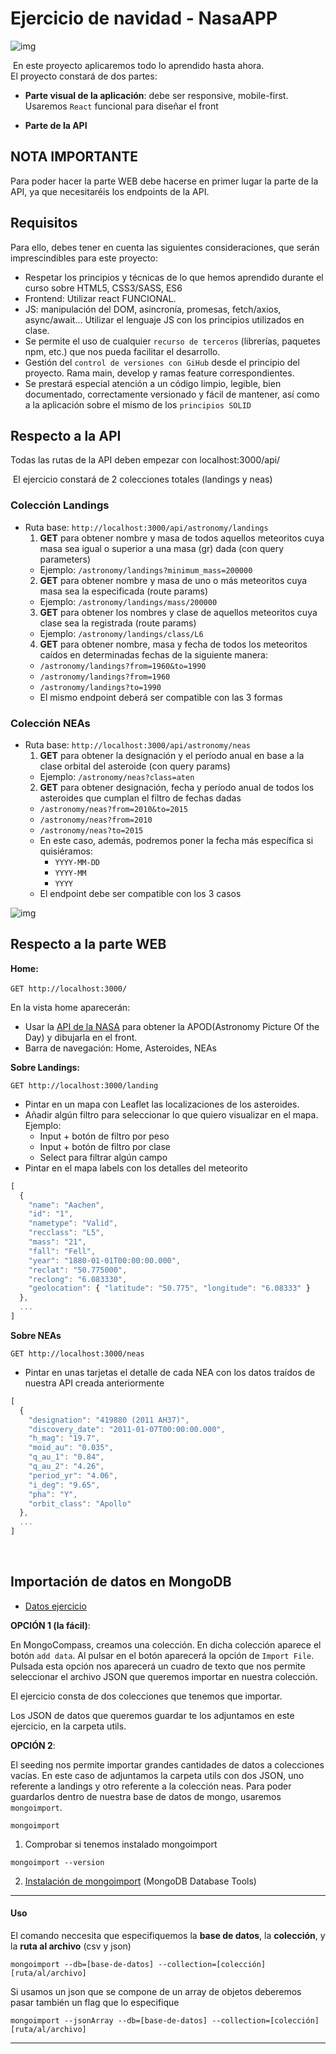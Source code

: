 # Ejercicio de navidad - NasaAPP

![img](../../assets/react/ejercicioNavidad/merry-christmas-nasa.gif)

​
En este proyecto aplicaremos todo lo aprendido hasta ahora.  
​
El proyecto constará de dos partes: 
- **Parte visual de la aplicación**: debe ser responsive, mobile-first. Usaremos `React` funcional para diseñar el front

- **Parte de la API**
​
## NOTA IMPORTANTE
Para poder hacer la parte WEB debe hacerse en primer lugar la parte de la API, ya que necesitaréis los endpoints de la API.

## Requisitos
Para ello, debes tener en cuenta las siguientes consideraciones, que serán imprescindibles para este proyecto: 
​
- Respetar los principios y técnicas de lo que hemos aprendido durante el curso sobre HTML5, CSS3/SASS, ES6
- Frontend: Utilizar react FUNCIONAL.
- JS: manipulación del DOM, asincronía, promesas, fetch/axios, async/await... Utilizar el lenguaje JS con los principios utilizados en clase. 
- Se permite el uso de cualquier `recurso de terceros` (librerías, paquetes npm, etc.) que nos pueda facilitar el desarrollo.
- Gestión del `control de versiones con GiHub` desde el principio del proyecto. Rama main, develop y ramas feature correspondientes.
- Se prestará especial atención a un código limpio, legible, bien documentado, correctamente versionado y fácil de mantener, así como a la aplicación sobre el mismo de los `principios SOLID`
​
​
 ## Respecto a la API 
 
Todas las rutas de la API deben empezar con localhost:3000/api/

​
El ejercicio constará de 2 colecciones totales (landings y neas)
​
​
### Colección Landings

- Ruta base: `http://localhost:3000/api/astronomy/landings`
​
  1. **GET** para obtener nombre y masa de todos aquellos meteoritos cuya masa sea igual o superior a una masa (gr) dada (con query parameters)
​
  - Ejemplo: `/astronomy/landings?minimum_mass=200000`
​
  2. **GET** para obtener nombre y masa de uno o más meteoritos cuya masa sea la especificada (route params)
​
  - Ejemplo: `/astronomy/landings/mass/200000`
​
  3. **GET** para obtener los nombres y clase de aquellos meteoritos cuya clase sea la registrada (route params)
​
  - Ejemplo: `/astronomy/landings/class/L6`
​
  4. **GET** para obtener nombre, masa y fecha de todos los meteoritos caídos en determinadas fechas de la siguiente manera:
​
  - `/astronomy/landings?from=1960&to=1990`
  - `/astronomy/landings?from=1960`
  - `/astronomy/landings?to=1990`
  - El mismo endpoint deberá ser compatible con las 3 formas
​
### Colección NEAs

- Ruta base: `http://localhost:3000/api/astronomy/neas`
​
  1. **GET** para obtener la designación y el período anual en base a la clase orbital del asteroide (con query params)
​
  - Ejemplo: `/astronomy/neas?class=aten`
​
  2. **GET** para obtener designación, fecha y período anual de todos los asteroides que cumplan el filtro de fechas dadas
​
  - `/astronomy/neas?from=2010&to=2015`
  - `/astronomy/neas?from=2010`
  - `/astronomy/neas?to=2015`
  - En este caso, además, podremos poner la fecha más específica si quisiéramos:
    - `YYYY-MM-DD`
    - `YYYY-MM`
    - `YYYY`
  - El endpoint debe ser compatible con los 3 casos
​​

 ![img](../../assets/react/ejercicioNavidad/nasa.jpg)

 ## Respecto a la parte WEB

**Home:**

`GET http://localhost:3000/`
​

En la vista home aparecerán:
- Usar la [API de la NASA](https://api.nasa.gov/) para obtener la APOD(Astronomy Picture Of the Day) y dibujarla en el front. 
- Barra de navegación: Home, Asteroides, NEAs

**Sobre Landings:** 

`GET http://localhost:3000/landing`
-  Pintar en un mapa con Leaflet las localizaciones de los asteroides.
- Añadir algún filtro para seleccionar lo que quiero visualizar en el mapa. Ejemplo: 
  - Input + botón de filtro por peso
  - Input + botón de filtro por clase
  - Select para filtrar algún campo
- Pintar en el mapa labels con los detalles del meteorito   
```javascript
[
  {
    "name": "Aachen",
    "id": "1",
    "nametype": "Valid",
    "recclass": "L5",
    "mass": "21",
    "fall": "Fell",
    "year": "1880-01-01T00:00:00.000",
    "reclat": "50.775000",
    "reclong": "6.083330",
    "geolocation": { "latitude": "50.775", "longitude": "6.08333" }
  },
  ...
]
``` 

**Sobre NEAs**

`GET http://localhost:3000/neas`
- Pintar en unas tarjetas el detalle de cada NEA con los datos traídos de nuestra API creada anteriormente

```javascript
[
  {
    "designation": "419880 (2011 AH37)",
    "discovery_date": "2011-01-07T00:00:00.000",
    "h_mag": "19.7",
    "moid_au": "0.035",
    "q_au_1": "0.84",
    "q_au_2": "4.26",
    "period_yr": "4.06",
    "i_deg": "9.65",
    "pha": "Y",
    "orbit_class": "Apollo"
  },
  ...
]
```

​​
## Importación de datos en MongoDB

- [Datos ejercicio](../../utils/ejercicioNavidad)


**OPCIÓN 1 (la fácil)**:

En MongoCompass, creamos una colección. En dicha colección aparece el botón `add data`. Al pulsar en el botón aparecerá la opción de `Import File`. Pulsada esta opción nos aparecerá un cuadro de texto que nos permite seleccionar el archivo JSON que queremos importar en nuestra colección.

El ejercicio consta de dos colecciones que tenemos que importar. 

Los JSON de datos que queremos guardar te los adjuntamos en este ejercicio, en la carpeta utils. 

**OPCIÓN 2**:

El seeding nos permite importar grandes cantidades de datos a colecciones vacías. En este caso de adjuntamos la carpeta utils con dos JSON, uno referente a landings y otro referente a la colección neas. Para poder guardarlos dentro de nuestra base de datos de mongo, usaremos `mongoimport`.

```
mongoimport
```
1. Comprobar si tenemos instalado mongoimport

```
mongoimport --version
```
2. [Instalación de mongoimport]('https://docs.mongodb.com/database-tools/installation/installation/') (MongoDB Database Tools)

***

#### Uso
El comando neccesita que especifiquemos la __base de datos__, la __colección__, y la __ruta al archivo__ (csv y json)

```
mongoimport --db=[base-de-datos] --collection=[colección] [ruta/al/archivo]
```
Si usamos un json que se compone de un array de objetos deberemos pasar también un flag que lo especifique

```
mongoimport --jsonArray --db=[base-de-datos] --collection=[colección] [ruta/al/archivo]
```
***
